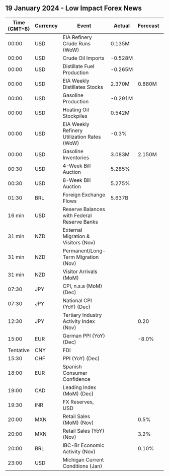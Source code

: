 ## 19 January 2024 - Low Impact Forex News

| Time (GMT+8) | Currency | Event | Actual | Forecast | Previous |
|------|----------|-------|--------|----------|----------|
| 00:00 | USD | EIA Refinery Crude Runs (WoW) | 0.135M |  | -0.161M |
| 00:00 | USD | Crude Oil Imports | -0.528M |  | 1.316M |
| 00:00 | USD | Distillate Fuel Production | -0.265M |  | -0.064M |
| 00:00 | USD | EIA Weekly Distillates Stocks | 2.370M | 0.880M | 6.528M |
| 00:00 | USD | Gasoline Production | -0.291M |  | 0.901M |
| 00:00 | USD | Heating Oil Stockpiles | 0.542M |  | -0.623M |
| 00:00 | USD | EIA Weekly Refinery Utilization Rates (WoW) | -0.3% |  | -0.6% |
| 00:00 | USD | Gasoline Inventories | 3.083M | 2.150M | 8.029M |
| 00:30 | USD | 4-Week Bill Auction | 5.285% |  | 5.280% |
| 00:30 | USD | 8-Week Bill Auction | 5.275% |  | 5.275% |
| 01:30 | BRL | Foreign Exchange Flows | 5.637B |  | -2.062B |
| 16 min | USD | Reserve Balances with Federal Reserve Banks |  |  | 3.537T |
| 31 min | NZD | External Migration & Visitors (Nov) |  |  | 39.80% |
| 31 min | NZD | Permanent/Long-Term Migration (Nov) |  |  | 7,810 |
| 31 min | NZD | Visitor Arrivals (MoM) |  |  | -8.0% |
| 07:30 | JPY | CPI, n.s.a (MoM) (Dec) |  |  | -0.2% |
| 07:30 | JPY | National CPI (YoY) (Dec) |  |  | 2.8% |
| 12:30 | JPY | Tertiary Industry Activity Index (Nov) |  | 0.20 | -1.20 |
| 15:00 | EUR | German PPI (YoY) (Dec) |  | -8.0% | -7.9% |
| Tentative | CNY | FDI |  |  | -10.00% |
| 15:30 | CHF | PPI (YoY) (Dec) |  |  | -1.3% |
| 18:00 | EUR | Spanish Consumer Confidence |  |  | 76.7 |
| 19:00 | CAD | Leading Index (MoM) (Dec) |  |  | -0.01% |
| 19:30 | INR | FX Reserves, USD |  |  | 617.30B |
| 20:00 | MXN | Retail Sales (MoM) (Nov) |  | 0.5% | 0.8% |
| 20:00 | MXN | Retail Sales (YoY) (Nov) |  | 3.2% | 3.4% |
| 20:00 | BRL | IBC-Br Economic Activity (Nov) |  | 0.10% | -0.06% |
| 23:00 | USD | Michigan Current Conditions (Jan) |  |  | 73.3 |
